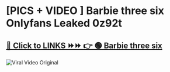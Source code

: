 
 # [PICS + VIDEO ] Barbie three six Onlyfans Leaked 0z92t

## <h2><a href="https://clipsfans.com/Barbie_three_six&ref=git">🔗 Click to LINKS ⏩⏩ 👉 🟢 Barbie three six </a></h2>

<a href="https://clipsfans.com/Barbie_three_six&ref=git" rel="nofollow" data-target="animated-image.originalLink"><img src="https://i.ibb.co.com/xMMVF88/686577567.gif" alt="Viral Video Original" style="max-width: 100%; display: inline-block;" data-target="animated-image.originalImage"></a>

